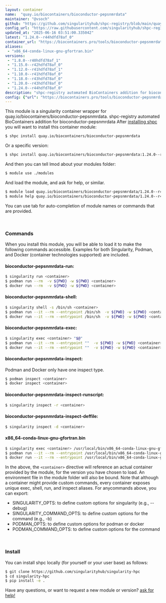```yaml
---
layout: container
name:  "quay.io/biocontainers/bioconductor-pepsnmrdata"
maintainer: "@vsoch"
github: "https://github.com/singularityhub/shpc-registry/blob/main/quay.io/biocontainers/bioconductor-pepsnmrdata/container.yaml"
config_url: "https://raw.githubusercontent.com/singularityhub/shpc-registry/main/quay.io/biocontainers/bioconductor-pepsnmrdata/container.yaml"
updated_at: "2025-06-16 03:51:00.335042"
latest: "1.24.0--r44hdfd78af_0"
container_url: "https://biocontainers.pro/tools/bioconductor-pepsnmrdata"
aliases:
 - "x86_64-conda-linux-gnu-gfortran.bin"
versions:
 - "1.8.0--r40hdfd78af_1"
 - "1.15.0--r42hdfd78af_0"
 - "1.12.0--r41hdfd78af_1"
 - "1.10.0--r41hdfd78af_0"
 - "1.18.0--r43hdfd78af_0"
 - "1.20.0--r43hdfd78af_0"
 - "1.24.0--r44hdfd78af_0"
description: "shpc-registry automated BioContainers addition for bioconductor-pepsnmrdata"
config: {"url": "https://biocontainers.pro/tools/bioconductor-pepsnmrdata", "maintainer": "@vsoch", "description": "shpc-registry automated BioContainers addition for bioconductor-pepsnmrdata", "latest": {"1.24.0--r44hdfd78af_0": "sha256:037aa1f50b85284b9124ffaf87b909b7f2866df623930b95871673766efe389a"}, "tags": {"1.8.0--r40hdfd78af_1": "sha256:07cd5ff7f9344a5471cc705df967b337b113155959ba2b7aeda7aaa905214e7a", "1.15.0--r42hdfd78af_0": "sha256:6d0a927ab55f43aa212e1265dc3dd0c1e6938cd704cdacb3f3a174fe4b66943c", "1.12.0--r41hdfd78af_1": "sha256:b28572aa82e221c67dd37cda6888a1e31824c0dd661541c99350491503930441", "1.10.0--r41hdfd78af_0": "sha256:7cec63734000421e9a5f3fddbe28485cafb362d7dd099bf393344ff0ea459220", "1.18.0--r43hdfd78af_0": "sha256:5d4fffd19a21c49c85c023f02cdb87cfa75ff4ea6d847e066a823ddea93a3357", "1.20.0--r43hdfd78af_0": "sha256:1006491484c7e80aff1de6f8556609a1f0cdae1664c8beaa6f745c7199746d7d", "1.24.0--r44hdfd78af_0": "sha256:037aa1f50b85284b9124ffaf87b909b7f2866df623930b95871673766efe389a"}, "docker": "quay.io/biocontainers/bioconductor-pepsnmrdata", "aliases": {"x86_64-conda-linux-gnu-gfortran.bin": "/usr/local/bin/x86_64-conda-linux-gnu-gfortran.bin"}}
---
```


This module is a singularity container wrapper for quay.io/biocontainers/bioconductor-pepsnmrdata.
shpc-registry automated BioContainers addition for bioconductor-pepsnmrdata
After [installing shpc](#install) you will want to install this container module:


```bash
$ shpc install quay.io/biocontainers/bioconductor-pepsnmrdata
```

Or a specific version:

```bash
$ shpc install quay.io/biocontainers/bioconductor-pepsnmrdata:1.24.0--r44hdfd78af_0
```

And then you can tell lmod about your modules folder:

```bash
$ module use ./modules
```

And load the module, and ask for help, or similar.

```bash
$ module load quay.io/biocontainers/bioconductor-pepsnmrdata/1.24.0--r44hdfd78af_0
$ module help quay.io/biocontainers/bioconductor-pepsnmrdata/1.24.0--r44hdfd78af_0
```

You can use tab for auto-completion of module names or commands that are provided.

<br>

### Commands

When you install this module, you will be able to load it to make the following commands accessible.
Examples for both Singularity, Podman, and Docker (container technologies supported) are included.

#### bioconductor-pepsnmrdata-run:

```bash
$ singularity run <container>
$ podman run --rm  -v ${PWD} -w ${PWD} <container>
$ docker run --rm  -v ${PWD} -w ${PWD} <container>
```

#### bioconductor-pepsnmrdata-shell:

```bash
$ singularity shell -s /bin/sh <container>
$ podman run --it --rm --entrypoint /bin/sh  -v ${PWD} -w ${PWD} <container>
$ docker run --it --rm --entrypoint /bin/sh  -v ${PWD} -w ${PWD} <container>
```

#### bioconductor-pepsnmrdata-exec:

```bash
$ singularity exec <container> "$@"
$ podman run --it --rm --entrypoint ""  -v ${PWD} -w ${PWD} <container> "$@"
$ docker run --it --rm --entrypoint ""  -v ${PWD} -w ${PWD} <container> "$@"
```

#### bioconductor-pepsnmrdata-inspect:

Podman and Docker only have one inspect type.

```bash
$ podman inspect <container>
$ docker inspect <container>
```

#### bioconductor-pepsnmrdata-inspect-runscript:

```bash
$ singularity inspect -r <container>
```

#### bioconductor-pepsnmrdata-inspect-deffile:

```bash
$ singularity inspect -d <container>
```


#### x86_64-conda-linux-gnu-gfortran.bin

```bash
$ singularity exec <container> /usr/local/bin/x86_64-conda-linux-gnu-gfortran.bin
$ podman run --it --rm --entrypoint /usr/local/bin/x86_64-conda-linux-gnu-gfortran.bin   -v ${PWD} -w ${PWD} <container> -c " $@"
$ docker run --it --rm --entrypoint /usr/local/bin/x86_64-conda-linux-gnu-gfortran.bin   -v ${PWD} -w ${PWD} <container> -c " $@"
```



In the above, the `<container>` directive will reference an actual container provided
by the module, for the version you have chosen to load. An environment file in the
module folder will also be bound. Note that although a container
might provide custom commands, every container exposes unique exec, shell, run, and
inspect aliases. For anycommands above, you can export:

 - SINGULARITY_OPTS: to define custom options for singularity (e.g., --debug)
 - SINGULARITY_COMMAND_OPTS: to define custom options for the command (e.g., -b)
 - PODMAN_OPTS: to define custom options for podman or docker
 - PODMAN_COMMAND_OPTS: to define custom options for the command

<br>

### Install

You can install shpc locally (for yourself or your user base) as follows:

```bash
$ git clone https://github.com/singularityhub/singularity-hpc
$ cd singularity-hpc
$ pip install -e .
```

Have any questions, or want to request a new module or version? [ask for help!](https://github.com/singularityhub/singularity-hpc/issues)